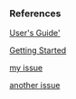 
### References

[User's Guide'](http://json-b.net/users-guide.html)

[Getting Started](http://json-b.net/getting-started.html)

[my issue](https://github.com/eclipse-ee4j/yasson/issues/149)

[another issue](https://github.com/eclipse-ee4j/yasson/issues/133)


